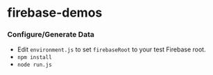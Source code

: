 # firebase-demos


### Configure/Generate Data

- Edit ```environment.js``` to set ```firebaseRoot``` to your test Firebase root.
- ```npm install```
- ```node run.js```

